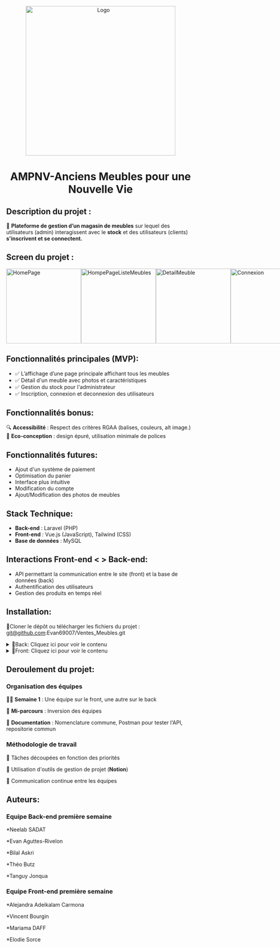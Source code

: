 <p align="center">
  <img src="front/VDM_front/src/assets/images/HomePage.png" alt="Logo" width="400">
</p>





 <h1 align="center"> AMPNV-Anciens Meubles pour une Nouvelle Vie</h1>







##  **Description du projet** :

📌 **Plateforme de gestion d’un magasin de meubles** sur lequel des utilisateurs (admin) interagissent avec le **stock** et des utilisateurs (clients) **s'inscrivent et se connectent.**

##  **Screen du projet** :

<div style="display: flex; justify-content: space-around;">
<img src="front/VDM_front/src/assets/images/HomePage.png" alt="HomePage" width="200">

<img src="front/VDM_front/src/assets/images/HomePageMeubles.png" alt="HompePageListeMeubles" width="200">

<img src="front/VDM_front/src/assets/images/DetailMeuble.png" alt="DetailMeuble" width="200">

<img src="front/VDM_front/src/assets/images/Connexion.png" alt="Connexion" width="200">

<img src="front/VDM_front/src/assets/images/ModifCompte.png" alt="ModifCompte" width="200">

<img src="front/VDM_front/src/assets/images/StockMeubles.png" alt="Stock" width="200">

<img src="front/VDM_front/src/assets/images/Panier.png" alt="Panier" width="200">
</div>

## **Fonctionnalités principales (MVP)**: 

 - ✅ L’affichage d’une page principale affichant tous les meubles
 - ✅ Détail d'un meuble avec photos et caractéristiques                
 - ✅ Gestion du stock pour l'administrateur                              
 - ✅ Inscription, connexion et deconnexion des utilisateurs  



## **Fonctionnalités bonus**: 

🔍 **Accessibilité** : Respect des critères RGAA (balises, couleurs, alt image.)        
🌱 **Eco-conception** : design épuré, utilisation minimale de polices  



## **Fonctionnalités futures**: 
  
- Ajout d'un système de paiement
- Optimisation du panier
- Interface plus intuitive
- Modification du compte
- Ajout/Modification des photos de meubles  


## **Stack Technique**: 

- **Back-end** : Laravel (PHP) 
- **Front-end** : Vue.js (JavaScript), Tailwind (CSS) 
- **Base de données** : MySQL

## **Interactions Front-end <  > Back-end**:   

- API permettant la communication entre le site (front) et la base de données (back)
- Authentification des utilisateurs
- Gestion des produits en temps réel


## **Installation**: 

📌Cloner le dépôt ou télécharger les fichiers du projet : git@github.com:Evan69007/Ventes_Meubles.git

<details>
  <summary> 📌Back: Cliquez ici pour voir le contenu  </summary>

## 🛠️ Configuration de la Base de Données

### 📌 Prérequis

Avant de commencer, assurez-vous d'avoir installé :

- **MySQL**

---

## 🚀 Étapes d'installation

### 1️⃣ Création du fichier `.env`

Créez un fichier `.env` dans le projet et ajoutez-y les informations suivantes :

<details>
  <summary>📄 Contenu du fichier `.env`</summary>

  ```ini
  APP_NAME=Laravel
  APP_ENV=local
  APP_KEY=base64:/XzvDYpSWHx51Ee6ULG2Y0/TF2alVF2C3Ug0wEuDPzU=
  APP_DEBUG=true
  APP_URL=http://localhost

  DB_CONNECTION=mysql
  DB_HOST=127.0.0.1
  DB_PORT=3306
  DB_DATABASE=ventes_meubles_back
  DB_USERNAME=utilisateur
  DB_PASSWORD=root
  ```

  Adaptez `DB_PORT` selon votre configuration.

</details>

---

### 2️⃣ Création de la base de données

Dans votre administrateur de base de données, exécutez la commande suivante :

```sql
CREATE DATABASE ventes_meubles_back;
```

---

### 3️⃣ Création de l'utilisateur

Exécutez la commande suivante pour créer un utilisateur et lui attribuer les droits :

```sql
CREATE USER 'utilisateur'@'localhost' IDENTIFIED WITH caching_sha2_password BY 'root';
GRANT ALL PRIVILEGES ON *.* TO 'utilisateur'@'localhost' WITH GRANT OPTION;
ALTER USER 'utilisateur'@'localhost' REQUIRE NONE WITH MAX_QUERIES_PER_HOUR 0 MAX_CONNECTIONS_PER_HOUR 0 MAX_UPDATES_PER_HOUR 0 MAX_USER_CONNECTIONS 0;
```

---

### 4️⃣ Test de la connexion

Testez la connexion à la base de données avec la commande :

```bash
mysql -u utilisateur -p -h 127.0.0.1 -P [votre port]
```

📌 **Exemple :**

```bash
mysql -u utilisateur -p -h 127.0.0.1 -P 8889
```

---

### 5️⃣ Migration des tables

Effectuez la migration des tables avec :

```bash
php artisan migrate
```

---

### 6️⃣ Ajout des données (Seeders)

Insérez des données de test dans la base de données :

```bash
php artisan db:seed --class=MeubleSeeder 
php artisan db:seed --class=PhotoSeeder
```

---

✅ **Votre base de données est maintenant prête !** 🎉


</details>

<details>
  <summary>📌Front: Cliquez ici pour voir le contenu </summary>

## 🚀  Installation de Vue.js et Tailwind CSS dans un projet existant

### 📌  Prérequis

Avant de commencer, assurez-vous que chaque membre de l'équipe dispose de la même version de Node.js et npm.

- **node -v**
- **npm -v**

Si nécessaire, installez-les depuis nodejs.org.

### **1️⃣ Accès au projet**

- Naviguez vers le dossier de votre projet :

      cd VENTE_MEUBLES

### **2️⃣ Vérification et installation de Vue.js**

- Vérifiez si Vue.js est déjà installé :

      cat package.json | grep vue

- Si ce n'est pas le cas, installez-le :

      npm install vue

### **3️⃣ Vérification et installation de Vue Router**

- Vérifiez si Vue Router est installé :

      cat package.json | grep "vue-router"

- Si besoin, installez-le :

      npm install vue-router

- Si le fichier src/router/index.js ou src/router.js n'existe pas, créez-le :

      import { createRouter, createWebHistory } from 'vue-router';

      const routes = [
            { path: '/', component: () => import('@/components/Home.vue') },
                    ];

      const router = createRouter({
          history: createWebHistory(),
              routes,
                });

       export default router;

- Ajoutez ensuite le router dans main.js :

      import { createApp } from 'vue';
      import App from './App.vue';
      import router from './router';

      const app = createApp(App);
      app.use(router);
      app.mount('#app');

### **4️⃣ Vérification et installation de Pinia**

- Vérifiez si Pinia est installé :

      cat package.json | grep pinia

- Si ce n'est pas le cas, installez-le :

      npm install pinia

- Ajoutez-le à main.js :

      import { createPinia } from 'pinia';
      const pinia = createPinia();
      app.use(pinia);

### **5️⃣ Vérification et installation de Heroicons**

- Vérifiez si Heroicons est installé :

      cat package.json | grep heroicons

- Si ce n'est pas le cas, installez-le :

      npm install @heroicons/vue

- Exemple d'utilisation :

      <template>
          <HomeIcon class="w-6 h-6 text-blue-500" />
      </template>

      <script setup>
          import { HomeIcon } from '@heroicons/vue/24/solid';
      </script>

### **6️⃣ Vérification et installation de Tailwind CSS**

- Vérifiez si Tailwind CSS est installé :

      cat package.json | grep tailwindcss

- Si ce n'est pas le cas, installez-le :

      npm install -D tailwindcss postcss autoprefixer
      npx tailwindcss init -p

- Ajoutez Tailwind à tailwind.config.js :

      /** @type {import('tailwindcss').Config} */
      export default {
      content: ['./index.html', './src/**/*.{vue,js,ts,jsx,tsx}'],
        theme: {
          extend: {},
            },
          plugins: [],
            };

- Ajoutez Tailwind à src/assets/tailwind.css :

    @tailwind base;
    @tailwind components;
    @tailwind utilities;

- Et importez-le dans main.js :

    import './assets/tailwind.css';

### **7️⃣ Vérification finale**

- Lancez le serveur de développement pour vérifier que tout fonctionne correctement :

    npm run dev

### ✅ Votre projet est maintenant prêt avec Vue.js et Tailwind CSS ! 🎉

</details>





  
   
    
   

  
## **Deroulement du projet**: 

### **Organisation des équipes**

👨‍💻 **Semaine 1** : Une équipe sur le front, une autre sur le back

🔄 **Mi-parcours** : Inversion des équipes

📌 **Documentation** : Nomenclature commune, Postman pour tester l'API, repositorie commun
  
### **Méthodologie de travail**

📌 Tâches découpées en fonction des priorités

📌 Utilisation d'outils de gestion de projet (**Notion**)

📌 Communication continue entre les équipes


## **Auteurs**:  

### Equipe Back-end première semaine

*Neelab SADAT

*Evan Aguttes-Rivelon

*Bilal Askri

*Théo Butz

*Tanguy Jonqua

### Equipe Front-end première semaine

*Alejandra Adeikalam Carmona

*Vincent Bourgin

*Mariama DAFF

*Elodie Sorce
